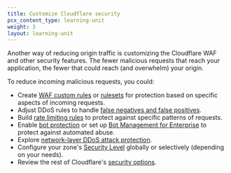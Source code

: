 ```yaml
---
title: Customize Cloudflare security
pcx_content_type: learning-unit
weight: 3
layout: learning-unit
---
```


Another way of reducing origin traffic is customizing the Cloudflare WAF and other security features. The fewer malicious requests that reach your application, the fewer that could reach (and overwhelm) your origin.

To reduce incoming malicious requests, you could:

- Create [WAF custom rules](/waf/custom-rules/) or [rulesets](/waf/custom-rulesets/) for protection based on specific aspects of incoming requests.
- Adjust DDoS rules to handle [false negatives and false positives](/ddos-protection/managed-rulesets/adjust-rules/).
- Build [rate limiting rules](/waf/rate-limiting-rules/) to protect against specific patterns of requests.
- Enable [bot protection](/bots/get-started/) or set up [Bot Management for Enterprise](/learning-paths/bot-management/) to protect against automated abuse.
- Explore [network-layer DDoS attack protection](/ddos-protection/managed-rulesets/network/).
- Configure your zone's [Security Level](/waf/tools/security-level/) globally or selectively (depending on your needs).
- Review the rest of Cloudflare's [security options](/learning-paths/application-security/).
